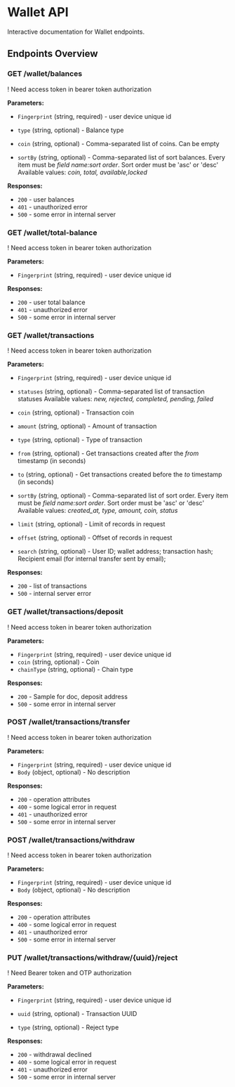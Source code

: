 # Wallet API

Interactive documentation for Wallet endpoints.

<script setup>
import InteractiveWalletAPI from '../.vitepress/theme/components/InteractiveWalletAPI.vue'
</script>

<InteractiveWalletAPI />

## Endpoints Overview

### GET /wallet/balances

! Need access token in bearer token authorization

**Parameters:**
- `Fingerprint` (string, required) - user device unique id
- `type` (string, optional) - Balance type

- `coin` (string, optional) - Comma-separated list of coins. Can be empty
- `sortBy` (string, optional) - Comma-separated list of sort balances. Every item must be *field name:sort order*. Sort order must be 'asc' or 'desc'
  Available values: *coin, total, available,locked*


**Responses:**
- `200` - user balances
- `401` - unauthorized error
- `500` - some error in internal server

### GET /wallet/total-balance

! Need access token in bearer token authorization

**Parameters:**
- `Fingerprint` (string, required) - user device unique id

**Responses:**
- `200` - user total balance
- `401` - unauthorized error
- `500` - some error in internal server

### GET /wallet/transactions

! Need access token in bearer token authorization

**Parameters:**
- `Fingerprint` (string, required) - user device unique id
- `statuses` (string, optional) - Comma-separated list of transaction statuses
  Available values: *new, rejected, completed, pending, failed*

- `coin` (string, optional) - Transaction coin

- `amount` (string, optional) - Amount of transaction

- `type` (string, optional) - Type of transaction

- `from` (string, optional) - Get transactions created after the _from_ timestamp (in seconds)

- `to` (string, optional) - Get transactions created before the _to_ timestamp (in seconds)

- `sortBy` (string, optional) - Comma-separated list of sort order. Every item must be *field name:sort order*. Sort order must be 'asc' or 'desc'
  Available values: *created_at, type, amount, coin, status*

- `limit` (string, optional) - Limit of records in request

- `offset` (string, optional) - Offset of records in request

- `search` (string, optional) - User ID; wallet address; transaction hash; Recipient email (for internal transfer sent by email);


**Responses:**
- `200` - list of transactions
- `500` - internal server error

### GET /wallet/transactions/deposit

! Need access token in bearer token authorization

**Parameters:**
- `Fingerprint` (string, required) - user device unique id
- `coin` (string, optional) - Coin
- `chainType` (string, optional) - Chain type

**Responses:**
- `200` - Sample for doc, deposit address
- `500` - some error in internal server

### POST /wallet/transactions/transfer

! Need access token in bearer token authorization

**Parameters:**
- `Fingerprint` (string, required) - user device unique id
- `Body` (object, optional) - No description

**Responses:**
- `200` - operation attributes
- `400` - some logical error in request
- `401` - unauthorized error
- `500` - some error in internal server

### POST /wallet/transactions/withdraw

! Need access token in bearer token authorization

**Parameters:**
- `Fingerprint` (string, required) - user device unique id
- `Body` (object, optional) - No description

**Responses:**
- `200` - operation attributes
- `400` - some logical error in request
- `401` - unauthorized error
- `500` - some error in internal server

### PUT /wallet/transactions/withdraw/{uuid}/reject

! Need Bearer token and OTP authorization

**Parameters:**
- `Fingerprint` (string, required) - user device unique id
- `uuid` (string, optional) - Transaction UUID

- `type` (string, optional) - Reject type


**Responses:**
- `200` - withdrawal declined
- `400` - some logical error in request
- `401` - unauthorized error
- `500` - some error in internal server

